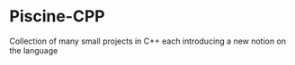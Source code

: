 # Piscine-CPP
Collection of many small projects in C++ each introducing a new notion on the language
